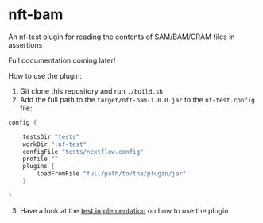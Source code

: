 # nft-bam
An nf-test plugin for reading the contents of SAM/BAM/CRAM files in assertions

Full documentation coming later!

How to use the plugin:

1. Git clone this repository and run `./build.sh`
2. Add the full path to the `target/nft-bam-1.0.0.jar` to the `nf-test.config` file:

```java
config {

    testsDir "tests"
    workDir ".nf-test"
    configFile "tests/nextflow.config"
    profile ""
    plugins {
        loadFromFile "full/path/to/the/plugin/jar"
    }

}

```

3. Have a look at the [test implementation](tests/copy_bam/main.nf.test) on how to use the plugin
